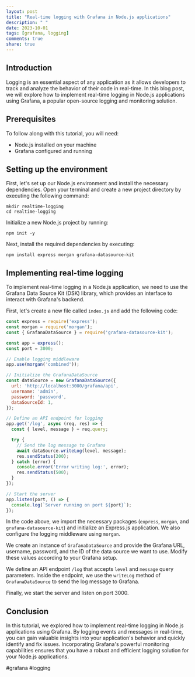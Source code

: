 ```yaml
---
layout: post
title: "Real-time logging with Grafana in Node.js applications"
description: " "
date: 2023-10-01
tags: [grafana, logging]
comments: true
share: true
---
```


## Introduction

Logging is an essential aspect of any application as it allows developers to track and analyze the behavior of their code in real-time. In this blog post, we will explore how to implement real-time logging in Node.js applications using Grafana, a popular open-source logging and monitoring solution.

## Prerequisites

To follow along with this tutorial, you will need:

- Node.js installed on your machine
- Grafana configured and running

## Setting up the environment

First, let's set up our Node.js environment and install the necessary dependencies. Open your terminal and create a new project directory by executing the following command:

```shell
mkdir realtime-logging
cd realtime-logging
```

Initialize a new Node.js project by running:

```shell
npm init -y
```

Next, install the required dependencies by executing:

```shell
npm install express morgan grafana-datasource-kit
```

## Implementing real-time logging

To implement real-time logging in a Node.js application, we need to use the Grafana Data Source Kit (DSK) library, which provides an interface to interact with Grafana's backend.

First, let's create a new file called `index.js` and add the following code:

```javascript
const express = require('express');
const morgan = require('morgan');
const { GrafanaDataSource } = require('grafana-datasource-kit');

const app = express();
const port = 3000;

// Enable logging middleware
app.use(morgan('combined'));

// Initialize the GrafanaDataSource
const dataSource = new GrafanaDataSource({
  url: 'http://localhost:3000/grafana/api',
  username: 'admin',
  password: 'password',
  dataSourceId: 1,
});

// Define an API endpoint for logging
app.get('/log', async (req, res) => {
  const { level, message } = req.query;

  try {
    // Send the log message to Grafana
    await dataSource.writeLog(level, message);
    res.sendStatus(200);
  } catch (error) {
    console.error('Error writing log:', error);
    res.sendStatus(500);
  }
});

// Start the server
app.listen(port, () => {
  console.log(`Server running on port ${port}`);
});
```

In the code above, we import the necessary packages (`express`, `morgan`, and `grafana-datasource-kit`) and initialize an Express.js application. We also configure the logging middleware using `morgan`.

We create an instance of `GrafanaDataSource` and provide the Grafana URL, username, password, and the ID of the data source we want to use. Modify these values according to your Grafana setup.

We define an API endpoint `/log` that accepts `level` and `message` query parameters. Inside the endpoint, we use the `writeLog` method of `GrafanaDataSource` to send the log message to Grafana.

Finally, we start the server and listen on port 3000.

## Conclusion

In this tutorial, we explored how to implement real-time logging in Node.js applications using Grafana. By logging events and messages in real-time, you can gain valuable insights into your application's behavior and quickly identify and fix issues. Incorporating Grafana's powerful monitoring capabilities ensures that you have a robust and efficient logging solution for your Node.js applications.

#grafana #logging